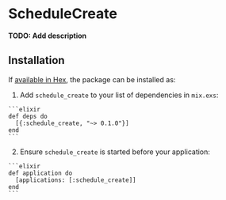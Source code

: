 # ScheduleCreate

**TODO: Add description**

## Installation

If [available in Hex](https://hex.pm/docs/publish), the package can be installed as:

  1. Add `schedule_create` to your list of dependencies in `mix.exs`:

    ```elixir
    def deps do
      [{:schedule_create, "~> 0.1.0"}]
    end
    ```

  2. Ensure `schedule_create` is started before your application:

    ```elixir
    def application do
      [applications: [:schedule_create]]
    end
    ```

